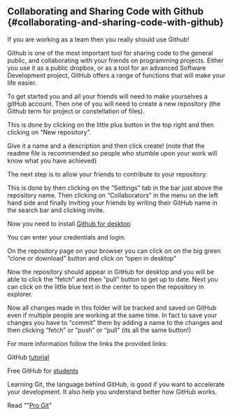 ## Collaborating and Sharing Code with Github {#collaborating-and-sharing-code-with-github}

If you are working as a team then you really should use Github!

Github is one of the most important tool for sharing code to the general public, and collaborating with your friends on programming projects. Either you use it as a public dropbox, or as a tool for an advanced Software Development project, GitHub offers a range of functions that will make your life easier.

To get started you and all your friends will need to make yourselves a gitHub account. Then one of you will need to create a new repository \(the Github term for project or constellation of files\).

This is done by clicking on the little plus button in the top right and then clicking on “New repository”.

Give it a name and a description and then click create! \(note that the readme file is recommended so people who stumble upon your work will know what you have achieved\)

The next step is to allow your friends to contribute to your repository:

This is done by then clicking on the “Settings” tab in the bar just above the repository name. Then clicking on “Collaborators” in the menu on the left hand side and finally inviting your friends by writing their GitHub name in the search bar and clicking invite.

Now you need to install [Github for desktop](https://desktop.github.com/)

You can enter your credentials and login.

On the repository page on your browser you can click on on the big green “clone or download” button and click on “open in desktop”

Now the repository should appear in GitHub for desktop and you will be able to click the “fetch” and then “pull” button to get up to date. Next you can click on the little blue text in the center to open the repository in explorer.

Now all changes made in this folder will be tracked and saved on GitHub even if multiple people are working at the same time. In fact to save your changes you have to “commit” them by adding a name to the changes and then clicking “fetch” or “push” or “pull” \(its all the same button!\)

For more information follow the links the provided links:

GitHub [tutorial](https://guides.github.com/activities/hello-world/)

Free GitHub for [students](https://education.github.com/pack)

Learning Git, the language behind GitHub, is good if you want to accelerate your development. It also help you understand better how GitHub works.

Read “"[Pro Git](https://git-scm.com/book/en/v2)"

